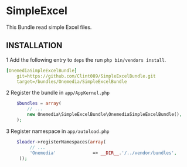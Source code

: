 SimpleExcel
===========
This Bundle read simple Excel files.


## INSTALLATION

1 Add the following entry to ``deps`` the run ``php bin/vendors install``.

``` yaml 
[OnemediaSimpleExcelBundle]
    git=https://github.com/Clint089/SimpleExcelBundle.git
    target=/bundles/Onemedia/SimpleExcelBundle
```

2 Register the bundle in ``app/AppKernel.php``

``` php
    $bundles = array(
        // ...
        new Onemedia\SimpleExcelBundle\OnemediaSimpleExcelBundle(),
    );
```

3  Register namespace in ``app/autoload.php``

``` php
    $loader->registerNamespaces(array(
         // ...
         'Onemedia'              => __DIR__.'/../vendor/bundles',
     ));
```



